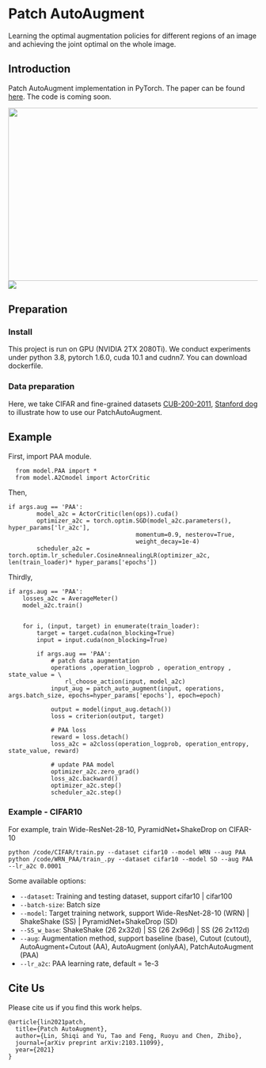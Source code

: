 # Patch AutoAugment
Learning the optimal augmentation policies for different regions of an image and achieving the joint optimal on the whole image.

## Introduction
Patch AutoAugment implementation in PyTorch.
The paper can be found [here](https://arxiv.org/abs/2103.11099). The code is coming soon.

<img src=https://github.com/LinShiqi047/PatchAutoAugment/blob/main/figure/imagelevel_v.s_patchlevel.jpg width=600 height=350 />
<img src=https://github.com/LinShiqi047/PatchAutoAugment/blob/main/figure/framework.jpg />

## Preparation
### Install
This project is run on GPU (NVIDIA 2TX 2080Ti).
We conduct experiments under python 3.8, pytorch 1.6.0, cuda 10.1 and cudnn7. 
You can download dockerfile.
### Data preparation
Here, we take CIFAR and fine-grained datasets [CUB-200-2011](http://www.vision.caltech.edu/visipedia/CUB-200-2011.html), [Stanford dog](http://vision.stanford.edu/aditya86/ImageNetDogs/) to illustrate how to use our PatchAutoAugment.

## Example
First, import PAA module.
```
  from model.PAA import *   
  from model.A2Cmodel import ActorCritic
```
Then, 
```
if args.aug == 'PAA':
        model_a2c = ActorCritic(len(ops)).cuda()
        optimizer_a2c = torch.optim.SGD(model_a2c.parameters(), hyper_params['lr_a2c'], 
                                    momentum=0.9, nesterov=True,
                                    weight_decay=1e-4)
        scheduler_a2c = torch.optim.lr_scheduler.CosineAnnealingLR(optimizer_a2c, len(train_loader)* hyper_params['epochs'])
```
Thirdly, 
```
if args.aug == 'PAA':
    losses_a2c = AverageMeter()
    model_a2c.train()

    
    for i, (input, target) in enumerate(train_loader):
        target = target.cuda(non_blocking=True)
        input = input.cuda(non_blocking=True)

        if args.aug == 'PAA':
            # patch data augmentation
            operations ,operation_logprob , operation_entropy , state_value = \
                rl_choose_action(input, model_a2c)
            input_aug = patch_auto_augment(input, operations, args.batch_size, epochs=hyper_params['epochs'], epoch=epoch)

            output = model(input_aug.detach())
            loss = criterion(output, target)

            # PAA loss
            reward = loss.detach()
            loss_a2c = a2closs(operation_logprob, operation_entropy, state_value, reward)

            # update PAA model
            optimizer_a2c.zero_grad()
            loss_a2c.backward()
            optimizer_a2c.step()
            scheduler_a2c.step()
```
### Example - CIFAR10
For example, train Wide-ResNet-28-10, PyramidNet+ShakeDrop on CIFAR-10 
```
python /code/CIFAR/train.py --dataset cifar10 --model WRN --aug PAA
python /code/WRN_PAA/train_.py --dataset cifar10 --model SD --aug PAA --lr_a2c 0.0001
```
Some available options:
- ```--dataset```: Training and testing dataset, support cifar10 | cifar100
- ```--batch-size```: Batch size
- ```--model```: Target training network, support Wide-ResNet-28-10 (WRN) | ShakeShake (SS) | PyramidNet+ShakeDrop (SD)
- ```--SS_w_base```: ShakeShake (26 2x32d) | SS (26 2x96d) | SS (26 2x112d)
- ```--aug```: Augmentation method, support baseline (base), Cutout (cutout), AutoAugment+Cutout (AA), AutoAugment (onlyAA), PatchAutoAugment (PAA)
- ```--lr_a2c```: PAA learning rate, default = 1e-3

## Cite Us
Please cite us if you find this work helps.
```
@article{lin2021patch,
  title={Patch AutoAugment},
  author={Lin, Shiqi and Yu, Tao and Feng, Ruoyu and Chen, Zhibo},
  journal={arXiv preprint arXiv:2103.11099},
  year={2021}
}
```
